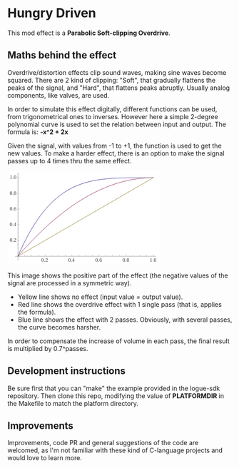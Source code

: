 # Hungry Driven

This mod effect is a __Parabolic Soft-clipping Overdrive__.

## Maths behind the effect

Overdrive/distortion effects clip sound waves, making sine waves become squared.
There are 2 kind of clipping: "Soft", that gradually flattens the peaks of the
signal, and "Hard", that flattens peaks abruptly. Usually analog components, like
valves, are used.

In order to simulate this effect digitally, different functions can be used, from
trigonometrical ones to inverses. However here a simple 2-degree polynomial curve
is used to set the relation between input and output. The formula is:
__-x^2 + 2x__

Given the signal, with values from -1 to +1, the function is used to get the new
values. To make a harder effect, there is an option to make the signal passes up to 4
times thru the same effect.

![Curves](curve.png)

This image shows the positive part of the effect (the negative values of the
signal are processed in a symmetric way).
* Yellow line shows no effect (input value = output value).
* Red line shows the overdrive effect with 1 single pass (that is, applies the formula).
* Blue line shows the effect with 2 passes.
Obviously, with several passes, the curve becomes harsher.

In order to compensate the increase of volume in each pass, the final result is
multiplied by 0.7^passes.

## Development instructions

Be sure first that you can "make" the example provided in the logue-sdk repository.
Then clone this repo, modifying the value of __PLATFORMDIR__ in the Makefile to match
the platform directory.

## Improvements

Improvements, code PR and general suggestions of the code are welcomed, as I'm not
familiar with these kind of C-language projects and would love to learn more.
